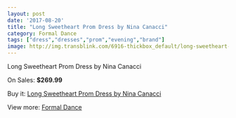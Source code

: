 ```yaml
---
layout: post
date: '2017-08-20'
title: "Long Sweetheart Prom Dress by Nina Canacci"
category: Formal Dance
tags: ["dress","dresses","prom","evening","brand"]
image: http://img.transblink.com/6916-thickbox_default/long-sweetheart-prom-dress-by-nina-canacci.jpg
---
```

Long Sweetheart Prom Dress by Nina Canacci

On Sales: **$269.99**
<a href="https://www.transblink.com/en/formal-dance/2242-long-sweetheart-prom-dress-by-nina-canacci.html"><amp-img layout="responsive" width="600" height="600" src="//img.transblink.com/6916-thickbox_default/long-sweetheart-prom-dress-by-nina-canacci.jpg" alt="Long Sweetheart Prom Dress by Nina Canacci 0" /></a>
<a href="https://www.transblink.com/en/formal-dance/2242-long-sweetheart-prom-dress-by-nina-canacci.html"><amp-img layout="responsive" width="600" height="600" src="//img.transblink.com/6917-thickbox_default/long-sweetheart-prom-dress-by-nina-canacci.jpg" alt="Long Sweetheart Prom Dress by Nina Canacci 1" /></a>

Buy it: [Long Sweetheart Prom Dress by Nina Canacci](https://www.transblink.com/en/formal-dance/2242-long-sweetheart-prom-dress-by-nina-canacci.html "Long Sweetheart Prom Dress by Nina Canacci")

View more: [Formal Dance](https://www.transblink.com/en/6-formal-dance "Formal Dance")